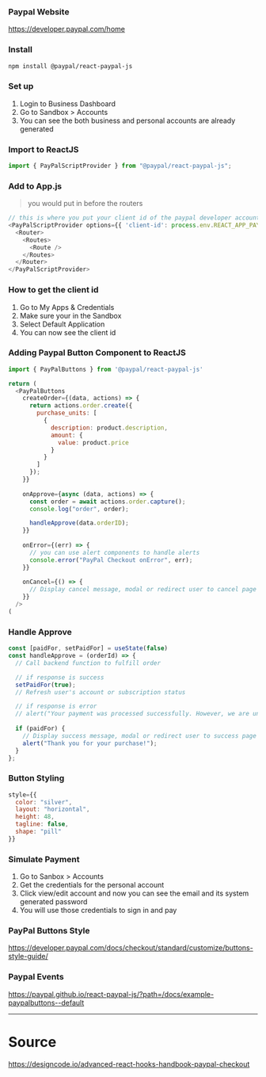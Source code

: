 ### Paypal Website
https://developer.paypal.com/home

### Install
```bash
npm install @paypal/react-paypal-js
```

### Set up
1. Login to Business Dashboard
2. Go to Sandbox > Accounts
3. You can see the both business and personal accounts are already generated


### Import to ReactJS
```javascript
import { PayPalScriptProvider } from "@paypal/react-paypal-js";
```

### Add to App.js
> you would put in before the routers
```javascript
// this is where you put your client id of the paypal developer account
<PayPalScriptProvider options={{ 'client-id': process.env.REACT_APP_PAYPAL_CLIENT_ID }}>
  <Router>
    <Routes>
      <Route />
    </Routes>
  </Router>
</PayPalScriptProvider>
```

### How to get the client id
1. Go to My Apps & Credentials
2. Make sure your in the Sandbox
3. Select Default Application
4. You can now see the client id

### Adding Paypal Button Component to ReactJS
```javascript
import { PayPalButtons } from '@paypal/react-paypal-js'

return (
  <PayPalButtons 
    createOrder={(data, actions) => {
      return actions.order.create({
        purchase_units: [
          {
            description: product.description,
            amount: {
              value: product.price
            }
          }
        ]
      });
    }}
    
    onApprove={async (data, actions) => {
      const order = await actions.order.capture(); 
      console.log("order", order);

      handleApprove(data.orderID);
    }}
    
    onError={(err) => {
      // you can use alert components to handle alerts
      console.error("PayPal Checkout onError", err);
    }}
    
    onCancel={() => {
      // Display cancel message, modal or redirect user to cancel page or back to cart
    }}
  />  
(
```

### Handle Approve
```javascript
const [paidFor, setPaidFor] = useState(false)
const handleApprove = (orderId) => {
  // Call backend function to fulfill order

  // if response is success
  setPaidFor(true);
  // Refresh user's account or subscription status

  // if response is error
  // alert("Your payment was processed successfully. However, we are unable to fulfill your purchase. Please contact us at support@designcode.io for assistance.");
  
  if (paidFor) {
    // Display success message, modal or redirect user to success page
    alert("Thank you for your purchase!");
  }
};
```

### Button Styling
```javascript
style={{
  color: "silver",
  layout: "horizontal",
  height: 48,
  tagline: false,
  shape: "pill"
}}
```

### Simulate Payment
1. Go to Sanbox > Accounts
2. Get the credentials for the personal account
3. Click view/edit account and now you can see the email and its system generated password
4. You will use those credentials to sign in and pay

### PayPal Buttons Style
https://developer.paypal.com/docs/checkout/standard/customize/buttons-style-guide/

### Paypal Events
https://paypal.github.io/react-paypal-js/?path=/docs/example-paypalbuttons--default

---

# Source
https://designcode.io/advanced-react-hooks-handbook-paypal-checkout
